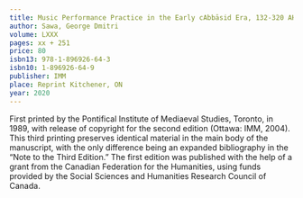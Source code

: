 ```yaml
---
title: Music Performance Practice in the Early cAbbāsid Era, 132-320 AH / 750-932 AD, 3rd edition
author: Sawa, George Dmitri
volume: LXXX
pages: xx + 251
price: 80
isbn13: 978-1-896926-64-3
isbn10: 1-896926-64-9
publisher: IMM
place: Reprint Kitchener, ON
year: 2020
---
```

First printed by the Pontifical Institute of Mediaeval Studies, Toronto, in 1989, with release of copyright for the second edition (Ottawa: IMM, 2004). This third printing preserves identical material in the main body of the manuscript, with the only difference being an expanded bibliography in the “Note to the Third Edition.” The first edition was published with the help of a grant from the Canadian Federation for the Humanities, using funds provided by the Social Sciences and Humanities Research Council of Canada.
